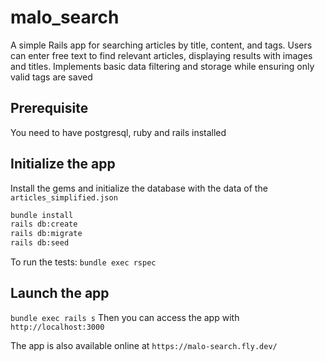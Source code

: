 # malo_search
A simple Rails app for searching articles by title, content, and tags. Users can enter free text to find relevant articles, displaying results with images and titles. Implements basic data filtering and storage while ensuring only valid tags are saved

## Prerequisite

You need to have postgresql, ruby and rails installed

## Initialize the app

Install the gems and initialize the database with the data of the `articles_simplified.json`

```sh
bundle install
rails db:create
rails db:migrate
rails db:seed
```

To run the tests: `bundle exec rspec`

## Launch the app

`bundle exec rails s`
 Then you can access the app with `http://localhost:3000`

 The app is also available online at `https://malo-search.fly.dev/`
